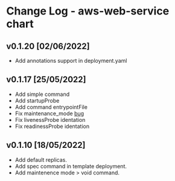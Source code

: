 # Change Log - aws-web-service chart

## v0.1.20 [02/06/2022]

* Add annotations support in deployment.yaml


## v0.1.17 [25/05/2022]

* Add simple command
* Add startupProbe
* Add command entrypointFile
* Fix maintenance_mode [bug](https://github.com/prefapp/charts/issues/54)
* Fix livenessProbe identation
* Fix readinessProbe identation

## v0.1.10 [18/05/2022]

* Add default replicas.
* Add spec command in template deployment.
* Add maintenence mode > void command.
